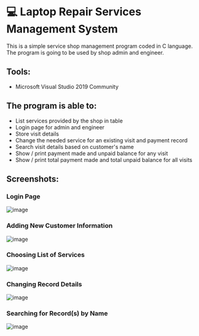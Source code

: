 # :computer: Laptop Repair Services Management System
This is a simple service shop management program coded in C language.
The program is going to be used by shop admin and engineer.

## Tools:
- Microsoft Visual Studio 2019 Community

## The program is able to:
- List services provided by the shop in table
- Login page for admin and engineer
- Store visit details
- Change the needed service for an existing visit and payment record
- Search visit details based on customer's name
- Show / print payment made and unpaid balance for any visit
- Show / print total payment made and total unpaid balance for all visits

## Screenshots:
### Login Page
![image](https://user-images.githubusercontent.com/57295193/114973249-a4bab980-9eb2-11eb-90e0-592bca91b9ca.png)

### Adding New Customer Information
![image](https://user-images.githubusercontent.com/57295193/114973537-3f1afd00-9eb3-11eb-865a-8bccc8a86907.png)

### Choosing List of Services
![image](https://user-images.githubusercontent.com/57295193/114973381-f19e9000-9eb2-11eb-9bbd-dcbdc8b33011.png)

### Changing Record Details
![image](https://user-images.githubusercontent.com/57295193/114973759-aa64cf00-9eb3-11eb-94fe-c48deeba973d.png)

### Searching for Record(s) by Name
![image](https://user-images.githubusercontent.com/57295193/114973795-bf416280-9eb3-11eb-89fa-05230f035c4b.png)
